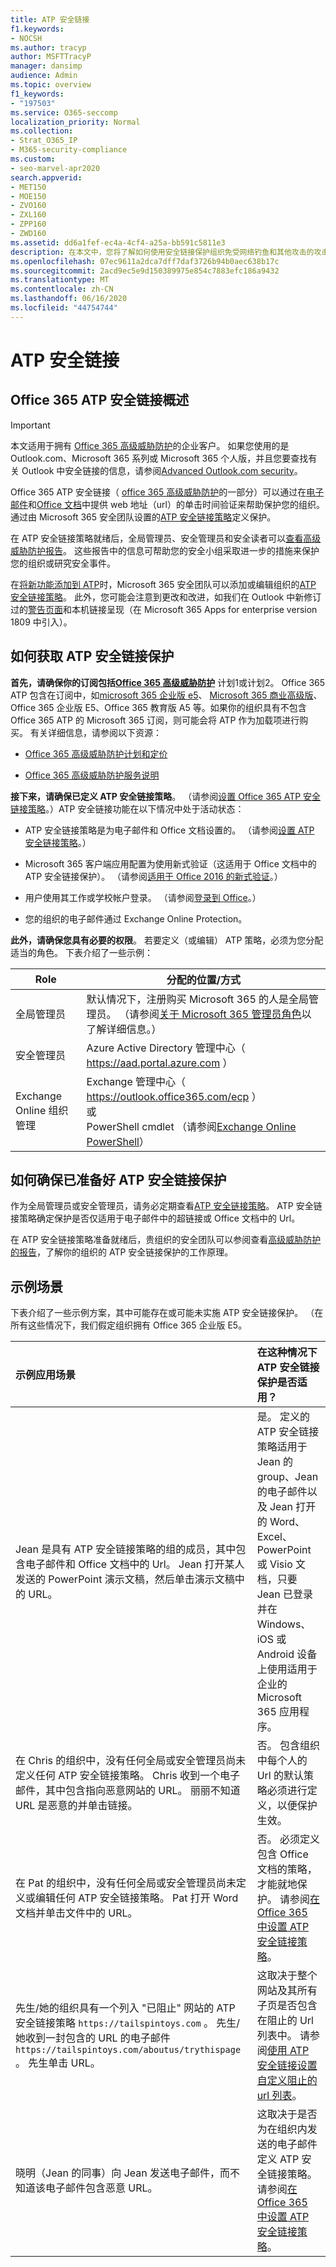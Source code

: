 ```yaml
---
title: ATP 安全链接
f1.keywords:
- NOCSH
ms.author: tracyp
author: MSFTTracyP
manager: dansimp
audience: Admin
ms.topic: overview
f1_keywords:
- "197503"
ms.service: O365-seccomp
localization_priority: Normal
ms.collection:
- Strat_O365_IP
- M365-security-compliance
ms.custom:
- seo-marvel-apr2020
search.appverid:
- MET150
- MOE150
- ZVO160
- ZXL160
- ZPP160
- ZWD160
ms.assetid: dd6a1fef-ec4a-4cf4-a25a-bb591c5811e3
description: 在本文中，您将了解如何使用安全链接保护组织免受网络钓鱼和其他攻击的攻击。
ms.openlocfilehash: 07ec9611a2dca7dff7daf3726b94b0aec638b17c
ms.sourcegitcommit: 2acd9ec5e9d150389975e854c7883efc186a9432
ms.translationtype: MT
ms.contentlocale: zh-CN
ms.lasthandoff: 06/16/2020
ms.locfileid: "44754744"
---
```

# <a name="atp-safe-links"></a>ATP 安全链接

## <a name="overview-of-office-365-atp-safe-links"></a>Office 365 ATP 安全链接概述

> [!IMPORTANT]
> 本文适用于拥有 [Office 365 高级威胁防护](office-365-atp.md)的企业客户。 如果您使用的是 Outlook.com、Microsoft 365 系列或 Microsoft 365 个人版，并且您要查找有关 Outlook 中安全链接的信息，请参阅[Advanced Outlook.com security](https://support.microsoft.com/office/882d2243-eab9-4545-a58a-b36fee4a46e2)。

Office 365 ATP 安全链接（ [office 365 高级威胁防护](office-365-atp.md)的一部分）可以通过在[电子邮件](how-atp-safe-links-works.md#how-atp-safe-links-works-with-urls-in-email)和[Office 文档](how-atp-safe-links-works.md#how-atp-safe-links-works-with-urls-in-office-documents)中提供 web 地址（url）的单击时间验证来帮助保护您的组织。 通过由 Microsoft 365 安全团队设置的[ATP 安全链接策略](set-up-atp-safe-links-policies.md)定义保护。

在 ATP 安全链接策略就绪后，全局管理员、安全管理员和安全读者可以[查看高级威胁防护报告](view-reports-for-atp.md)。 这些报告中的信息可帮助您的安全小组采取进一步的措施来保护您的组织或研究安全事件。

在[将新功能添加到 ATP](office-365-atp.md#new-features-in-office-365-atp)时，Microsoft 365 安全团队可以添加或编辑组织的[ATP 安全链接策略](set-up-atp-safe-links-policies.md)。 此外，您可能会注意到更改和改进，如我们在 Outlook 中新修订过的[警告页面](atp-safe-links-warning-pages.md)和本机链接呈现（在 Microsoft 365 Apps for enterprise version 1809 中引入）。

## <a name="how-to-get-atp-safe-links-protection"></a>如何获取 ATP 安全链接保护

**首先，请确保你的订阅包括[Office 365 高级威胁防护](office-365-atp.md)** 计划1或计划2。 Office 365 ATP 包含在订阅中，如[microsoft 365 企业版 e5](https://www.microsoft.com/microsoft-365/enterprise/home)、 [Microsoft 365 商业高级版](https://www.microsoft.com/microsoft-365/business)、Office 365 企业版 E5、Office 365 教育版 A5 等。如果你的组织具有不包含 Office 365 ATP 的 Microsoft 365 订阅，则可能会将 ATP 作为加载项进行购买。 有关详细信息，请参阅以下资源： 

- [Office 365 高级威胁防护计划和定价](https://products.office.com/exchange/advance-threat-protection)

- [Office 365 高级威胁防护服务说明](https://docs.microsoft.com/office365/servicedescriptions/office-365-advanced-threat-protection-service-description)

**接下来，请确保已定义 ATP 安全链接策略**。 （请参阅[设置 Office 365 ATP 安全链接策略](set-up-atp-safe-links-policies.md)。）ATP 安全链接功能在以下情况中处于活动状态：

- ATP 安全链接策略是为电子邮件和 Office 文档设置的。 （请参阅[设置 ATP 安全链接策略](set-up-atp-safe-links-policies.md)。）

- Microsoft 365 客户端应用配置为使用新式验证（这适用于 Office 文档中的 ATP 安全链接保护）。 （请参阅[适用于 Office 2016 的新式验证](https://docs.microsoft.com/office365/enterprise/modern-auth-for-office-2013-and-2016)。）

- 用户使用其工作或学校帐户登录。 （请参阅[登录到 Office](https://support.microsoft.com/office/b9582171-fd1f-4284-9846-bdd72bb28426)。）

- 您的组织的电子邮件通过 Exchange Online Protection。

**此外，请确保您具有必要的权限**。 若要定义（或编辑） ATP 策略，必须为您分配适当的角色。 下表介绍了一些示例：

|Role|分配的位置/方式|
|---------|---------|
|全局管理员|默认情况下，注册购买 Microsoft 365 的人是全局管理员。 （请参阅[关于 Microsoft 365 管理员角色](https://docs.microsoft.com/microsoft-365/admin/add-users/about-admin-roles)以了解详细信息。）|
|安全管理员|Azure Active Directory 管理中心（ <https://aad.portal.azure.com> ）|
|Exchange Online 组织管理|Exchange 管理中心（ <https://outlook.office365.com/ecp> ） <br>或 <br>  PowerShell cmdlet （请参阅[Exchange Online PowerShell](https://docs.microsoft.com/powershell/exchange/exchange-online-powershell)）|

## <a name="how-to-make-sure-atp-safe-links-protection-is-in-place"></a>如何确保已准备好 ATP 安全链接保护

作为全局管理员或安全管理员，请务必定期查看[ATP 安全链接策略](set-up-atp-safe-links-policies.md)。 ATP 安全链接策略确定保护是否仅适用于电子邮件中的超链接或 Office 文档中的 Url。

在 ATP 安全链接策略准备就绪后，贵组织的安全团队可以参阅查看[高级威胁防护的报告](view-reports-for-atp.md)，了解你的组织的 ATP 安全链接保护的工作原理。

## <a name="example-scenarios"></a>示例场景

下表介绍了一些示例方案，其中可能存在或可能未实施 ATP 安全链接保护。 （在所有这些情况下，我们假定组织拥有 Office 365 企业版 E5。

|示例应用场景|在这种情况下 ATP 安全链接保护是否适用？|
|:-----|:-----|
|Jean 是具有 ATP 安全链接策略的组的成员，其中包含电子邮件和 Office 文档中的 Url。 Jean 打开某人发送的 PowerPoint 演示文稿，然后单击演示文稿中的 URL。|是。 定义的 ATP 安全链接策略适用于 Jean 的 group、Jean 的电子邮件以及 Jean 打开的 Word、Excel、PowerPoint 或 Visio 文档，只要 Jean 已登录并在 Windows、iOS 或 Android 设备上使用适用于企业的 Microsoft 365 应用程序。|
|在 Chris 的组织中，没有任何全局或安全管理员尚未定义任何 ATP 安全链接策略。 Chris 收到一个电子邮件，其中包含指向恶意网站的 URL。 丽丽不知道 URL 是恶意的并单击链接。|否。 包含组织中每个人的 Url 的默认策略必须进行定义，以便保护生效。|
|在 Pat 的组织中，没有任何全局或安全管理员尚未定义或编辑任何 ATP 安全链接策略。 Pat 打开 Word 文档并单击文件中的 URL。|否。 必须定义包含 Office 文档的策略，才能就地保护。 请参阅[在 Office 365 中设置 ATP 安全链接策略](set-up-atp-safe-links-policies.md)。|
|先生/她的组织具有一个列入 "已阻止" 网站的 ATP 安全链接策略 `https://tailspintoys.com` 。 先生/她收到一封包含的 URL 的电子邮件 `https://tailspintoys.com/aboutus/trythispage` 。 先生单击 URL。|这取决于整个网站及其所有子页是否包含在阻止的 Url 列表中。 请参阅[使用 ATP 安全链接设置自定义阻止的 url 列表](set-up-a-custom-blocked-urls-list-atp.md)。|
|晓明（Jean 的同事）向 Jean 发送电子邮件，而不知道该电子邮件包含恶意 URL。|这取决于是否为在组织内发送的电子邮件定义 ATP 安全链接策略。 请参阅[在 Office 365 中设置 ATP 安全链接策略](set-up-atp-safe-links-policies.md)。|
